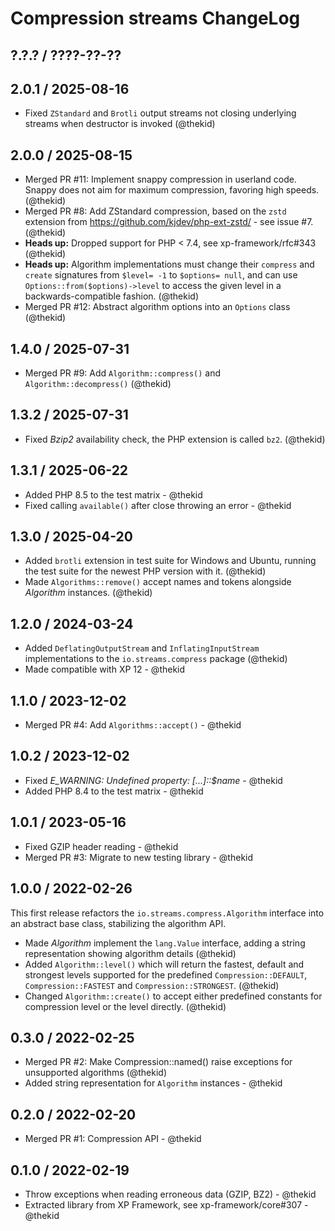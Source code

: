 Compression streams ChangeLog
=============================

## ?.?.? / ????-??-??

## 2.0.1 / 2025-08-16

* Fixed `ZStandard` and `Brotli` output streams not closing underlying
  streams when destructor is invoked
  (@thekid)

## 2.0.0 / 2025-08-15

* Merged PR #11: Implement snappy compression in userland code. Snappy
  does not aim for maximum compression, favoring high speeds.
  (@thekid)
* Merged PR #8: Add ZStandard compression, based on the `zstd` extension
  from https://github.com/kjdev/php-ext-zstd/ - see issue #7.
  (@thekid)
* **Heads up:** Dropped support for PHP < 7.4, see xp-framework/rfc#343
  (@thekid)
* **Heads up:** Algorithm implementations must change their `compress`
  and `create` signatures from `$level= -1` to `$options= null`, and
  can use `Options::from($options)->level` to access the given level
  in a backwards-compatible fashion.
  (@thekid)
* Merged PR #12: Abstract algorithm options into an `Options` class
  (@thekid)

## 1.4.0 / 2025-07-31

* Merged PR #9: Add `Algorithm::compress()` and `Algorithm::decompress()`
  (@thekid)

## 1.3.2 / 2025-07-31

* Fixed *Bzip2* availability check, the PHP extension is called `bz2`.
  (@thekid)

## 1.3.1 / 2025-06-22

* Added PHP 8.5 to the test matrix - @thekid
* Fixed calling `available()` after close throwing an error - @thekid

## 1.3.0 / 2025-04-20

* Added `brotli` extension in test suite for Windows and Ubuntu, running
  the test suite for the newest PHP version with it.
  (@thekid)
* Made `Algorithms::remove()` accept names and tokens alongside *Algorithm*
  instances.
  (@thekid)

## 1.2.0 / 2024-03-24

* Added `DeflatingOutputStream` and `InflatingInputStream` implementations
  to the `io.streams.compress` package
  (@thekid)
* Made compatible with XP 12 - @thekid

## 1.1.0 / 2023-12-02

* Merged PR #4: Add `Algorithms::accept()` - @thekid

## 1.0.2 / 2023-12-02

* Fixed *E_WARNING: Undefined property: [...]::$name* - @thekid
* Added PHP 8.4 to the test matrix - @thekid

## 1.0.1 / 2023-05-16

* Fixed GZIP header reading - @thekid
* Merged PR #3: Migrate to new testing library - @thekid

## 1.0.0 / 2022-02-26

This first release refactors the `io.streams.compress.Algorithm` interface
into an abstract base class, stabilizing the algorithm API.

* Made *Algorithm* implement the `lang.Value` interface, adding a string
  representation showing algorithm details
  (@thekid)
* Added `Algorithm::level()` which will return the fastest, default and
  strongest levels supported for the predefined `Compression::DEFAULT`,
  `Compression::FASTEST` and `Compression::STRONGEST`.
  (@thekid)
* Changed `Algorithm::create()` to accept either predefined constants for
  compression level or the level directly.
  (@thekid)

## 0.3.0 / 2022-02-25

* Merged PR #2: Make Compression::named() raise exceptions for unsupported
  algorithms
  (@thekid)
* Added string representation for `Algorithm` instances - @thekid

## 0.2.0 / 2022-02-20

* Merged PR #1: Compression API - @thekid

## 0.1.0 / 2022-02-19

* Throw exceptions when reading erroneous data (GZIP, BZ2) - @thekid
* Extracted library from XP Framework, see xp-framework/core#307 - @thekid